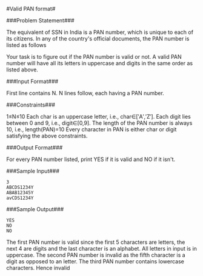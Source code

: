 #Valid PAN format#

###Problem Statement###

The equivalent of SSN in India is a PAN number, which is unique to each of its citizens. In any of the country's official documents, the PAN number is listed as follows

<char><char><char><char><char><digit><digit><digit><digit><char>

Your task is to figure out if the PAN number is valid or not. A valid PAN number will have all its letters in uppercase and digits in the same order as listed above.

###Input Format###

First line contains N. N lines follow, each having a PAN number.

###Constraints###

1≤N≤10
Each char is an uppercase letter, i.e., char∈[′A′,′Z′].
Each digit lies between 0 and 9, i.e., digit∈[0,9].
The length of the PAN number is always 10, i.e., length(PAN)=10
Every character in PAN is either char or digit satisfying the above constraints.

###Output Format###

For every PAN number listed, print YES if it is valid and NO if it isn't.

###Sample Input###
```
3
ABCDS1234Y
ABAB12345Y
avCDS1234Y
```
###Sample Output###
```
YES
NO
NO
```
The first PAN number is valid since the first 5 characters are letters, the next 4 are digits and the last character is an alphabet. All letters in input is in uppercase.
The second PAN number is invalid as the fifth character is a digit as opposed to an letter.
The third PAN number contains lowercase characters. Hence invalid